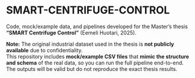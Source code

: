 # SMART-CENTRIFUGE-CONTROL

Code, mock/example data, and pipelines developed for the Master’s thesis  
**“SMART Centrifuge Control”** (Eemeli Huotari, 2025).

**Note:** The original industrial dataset used in the thesis is **not publicly available** due to confidentiality.  
This repository includes **mock/example CSV files** that **mimic the structure and schema** of the real data, so you can run the full pipeline end-to-end. The outputs will be valid but do not reproduce the exact thesis results.

